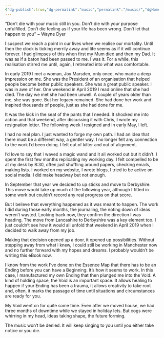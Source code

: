 ```yaml
---
{"dg-publish":true,"dg-permalink":"music","permalink":"/music/","dgHomeLink":true,"dgPassFrontmatter":false}
---
```



“Don’t die with your music still in you. Don’t die with your purpose unfulfilled. Don’t die feeling as if your life has been wrong. Don’t let that happen to you” ~ Wayne Dyer

  

I suspect we reach a point in our lives when we realise our mortality. Until then the clock is ticking merrily away and life seems as if it will continue forever. I had glimpses of this when first my Mum died and then my Dad. It was as if a baton had been passed to me. I was it. For a while, this realisation stirred me until, again, I retreated into what was comfortable.

  

In early 2019 I met a woman, Joy Marsden, only once, who made a deep impression on me. She was the President of an organisation that helped people become better public speakers. She was a great public speaker. I was in awe of her. One weekend in April 2019 I read online that she had died. The day we met she had been unwell. A couple of years older than me, she was gone. But her legacy remained. She had done her work and inspired thousands of people, just as she had done for me. 

  

It was the kick in the seat of the pants that I needed. It shocked me into action and that weekend, after discussing it with Chris, I wrote my resignation letter. The following week I resigned and in early May, I left.

  

I had no real plan. I just wanted to forge my own path. I had an idea that there must be a different way, a gentler way. I no longer felt any connection to the work I’d been doing. I felt out of kilter and out of alignment.

  

I’d love to say that I waved a magic wand and it all worked out but it didn’t. I spent the first few months replicating my working day. I felt compelled to be at my desk by 8:30, often just shuffling around papers, checking emails, making lists. I worked on my website, I wrote blogs, I tried to be active on social media. I did make headway but not enough.

  

In September that year we decided to up sticks and move to Derbyshire. This move would take up much of the following year, although I fitted in some work but couldn’t record any real progress on that score.

  

But I believe that everything happened as it was meant to happen. The work I did during those early months, the journaling, the noting down of ideas weren’t wasted. Looking back now, they confirm the direction I was heading. The move from Lancashire to Derbyshire was a key element too. I just couldn’t see how it would all unfold that weekend in April 2019 when I decided to walk away from my job.

  

Making that decision opened up a door, it opened up possibilities. Without stepping away from what I knew, I could still be working in Manchester now and no further forward with my hopes and dreams. I probably wouldn’t be writing this eBook now.

  

I know from the work I’ve done on the Essence Map that there has to be an Ending before you can have a Beginning. It’s how it seems to work. In this case, I manufactured my own Ending that then plunged me into the Void. A kind of holding space, the Void is an important space. It allows healing to happen if your Ending has been a trauma, it allows creativity to take root and, often, it marks the passage of time until situations and circumstances are ready for you.

  

My Void went on for quite some time. Even after we moved house, we had three months of downtime while we stayed in holiday lets. But cogs were whirring in my head, ideas taking shape, the future forming.

  

The music won’t be denied. It will keep singing to you until you either take notice or you die.